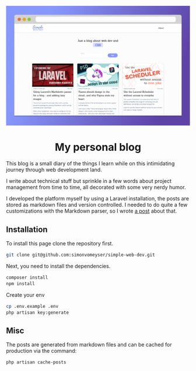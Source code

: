 <p align="center">
  <a href="https://simonvomeyser.de">
    <img alt="Simon trying his best to look friendly and professional" src="https://github.com/simonvomeyser/simple-web-dev/blob/master/screenshot.png?raw=true" />
  </a>
</p>

<h1 align="center">
My personal blog
</h1>

This blog is a small diary of the things I learn while on this intimidating journey through web development land.

I write about technical stuff but sprinkle in a few words about project management from time to time, all decorated with some very nerdy humor.

I developed the platform myself by using a Laravel installation, the posts are stored as markdown files and version controlled. I needed to do quite a few customizations with the Markdown parser, so I wrote <a href="https://simple-web.dev/extending-laravel-markdown-with-lazy-images" target="_blank" rel="noopener noreferrer">a post</a> about that.

## Installation
 
To install this page clone the repository first.
```bash
git clone git@github.com:simonvomeyser/simple-web-dev.git
```

Next, you need to install the dependencies.
```bash
composer install
npm install
```

Create your env
```bash
cp .env.example .env
php artisan key:generate
```

## Misc

The posts are generated from markdown files and can be cached for production via the command:

```bash
php artisan cache-posts
```
